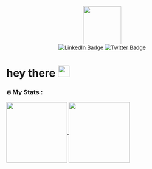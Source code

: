 <div id="header" align="center">
  <img src="https://media.giphy.com/media/QNFhOolVeCzPQ2Mx85/giphy.gif" width="100"/>
</div>
<div id="badges" align="center">
  <a href="https://www.linkedin.com/in/scott-martin-tech">
    <img src="https://img.shields.io/badge/LinkedIn-blue?style=for-the-badge&logo=linkedin&logoColor=white" alt="LinkedIn Badge"/>
  </a>
  <a href="https://twitter.com/Scottymrty">
    <img src="https://img.shields.io/badge/Twitter-blue?style=for-the-badge&logo=twitter&logoColor=white" alt="Twitter Badge"/>
  </a>
</div>
<div align="center">
<img src="https://komarev.com/ghpvc/?username=scottym5797&style=flat-square&color=blue" alt=""/>
</div>
<h1>
  hey there
  <img src="https://media.giphy.com/media/hvRJCLFzcasrR4ia7z/giphy.gif" width="30px"/>
</h1>


### :fire: My Stats :

<a href="https://github.com/scottym5797">
  <img align="center" src="https://github-readme-stats.vercel.app/api?username=scottym5797&amp;show_icons=true&amp;theme=radical" height="160"  witdh="480" />
</a>
<a href="https://github.com/scottym5797">
  <img align="center" src="http://github-readme-streak-stats.herokuapp.com?user=scottym5797&theme=radical" height="160" witdh="480" />
</a>
